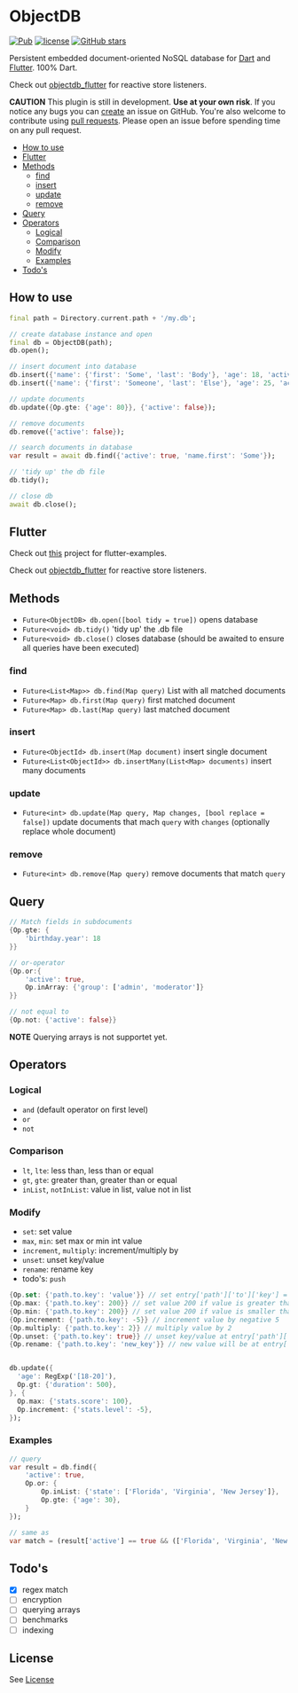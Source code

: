 # ObjectDB

[![Pub](https://img.shields.io/pub/v/objectdb.svg)](https://pub.dartlang.org/packages/objectdb)
[![license](https://img.shields.io/github/license/netz-chat/objectdb.svg)](https://github.com/netz-chat/objectdb/blob/master/LICENSE)
[![GitHub stars](https://img.shields.io/github/stars/netz-chat/objectdb.svg?label=Stars)](https://github.com/netz-chat/objectdb/stargazers)


Persistent embedded document-oriented NoSQL database for [Dart](https://www.dartlang.org/) and [Flutter](https://flutter.io/). 100% Dart.

Check out [objectdb_flutter](https://github.com/netz-chat/objectdb_flutter) for reactive store listeners.

**CAUTION** This plugin is still in development. **Use at your own risk**. If you notice any bugs you can [create](https://github.com/netz-chat/objectdb/issues/new 'Create issue') an issue on GitHub. You're also welcome to contribute using [pull requests](https://github.com/netz-chat/objectdb/compare 'Pull request'). Please open an issue before spending time on any pull request.


- [How to use](#how-to-use)
- [Flutter](#flutter)
- [Methods](#methods)
    - [find](#find)
    - [insert](#insert)
    - [update](#update)
    - [remove](#remove)
- [Query](#query)
- [Operators](#operators)
    - [Logical](#logical)
    - [Comparison](#comparison)
    - [Modify](#modify)
    - [Examples](#examples)
- [Todo's](#todos)



## How to use
```dart
final path = Directory.current.path + '/my.db';

// create database instance and open
final db = ObjectDB(path);
db.open();

// insert document into database
db.insert({'name': {'first': 'Some', 'last': 'Body'}, 'age': 18, 'active': true);
db.insert({'name': {'first': 'Someone', 'last': 'Else'}, 'age': 25, 'active': false);

// update documents
db.update({Op.gte: {'age': 80}}, {'active': false});

// remove documents
db.remove({'active': false});

// search documents in database
var result = await db.find({'active': true, 'name.first': 'Some'});

// 'tidy up' the db file
db.tidy();

// close db
await db.close();
```

## Flutter
Check out [this](https://github.com/netz-chat/flutter_examples/tree/master/objectdb) project for flutter-examples.

Check out [objectdb_flutter](https://github.com/netz-chat/objectdb_flutter) for reactive store listeners.

## Methods
- `Future<ObjectDB> db.open([bool tidy = true])` opens database
- `Future<void> db.tidy()` 'tidy up' the .db file
- `Future<void> db.close()` closes database (should be awaited to ensure all queries have been executed)

### find
- `Future<List<Map>> db.find(Map query)` List with all matched documents
- `Future<Map> db.first(Map query)` first matched document
- `Future<Map> db.last(Map query)` last matched document

### insert
- `Future<ObjectId> db.insert(Map document)` insert single document
- `Future<List<ObjectId>> db.insertMany(List<Map> documents)` insert many documents

### update
- `Future<int> db.update(Map query, Map changes, [bool replace = false])` update documents that mach `query` with `changes` (optionally replace whole document)

### remove
- `Future<int> db.remove(Map query)` remove documents that match `query`

## Query
```dart
// Match fields in subdocuments
{Op.gte: {
    'birthday.year': 18
}}

// or-operator
{Op.or:{
    'active': true,
    Op.inArray: {'group': ['admin', 'moderator']}
}}

// not equal to
{Op.not: {'active': false}}
```
**NOTE** Querying arrays is not supportet yet.

## Operators
### Logical
- `and` (default operator on first level)
- `or`
- `not`

### Comparison
- `lt`, `lte`: less than, less than or equal
- `gt`, `gte`: greater than, greater than or equal
- `inList`, `notInList`: value in list, value not in list


### Modify
- `set`: set value
- `max`, `min`: set max or min int value
- `increment`, `multiply`: increment/multiply by
- `unset`: unset key/value
- `rename`: rename key
- todo's: `push`

```dart
{Op.set: {'path.to.key': 'value'}} // set entry['path']['to']['key'] = 'value' (path will be created if not exists)
{Op.max: {'path.to.key': 200}} // set value 200 if value is greater than 200
{Op.min: {'path.to.key': 200}} // set value 200 if value is smaller than 200
{Op.increment: {'path.to.key': -5}} // increment value by negative 5
{Op.multiply: {'path.to.key': 2}} // multiply value by 2
{Op.unset: {'path.to.key': true}} // unset key/value at entry['path']['to']['key'] if exists
{Op.rename: {'path.to.key': 'new_key'}} // new value will be at entry['path']['to']['new_key']


db.update({
  'age': RegExp('[18-20]'),
  Op.gt: {'duration': 500},
}, {
  Op.max: {'stats.score': 100},
  Op.increment: {'stats.level': -5},
});
```

### Examples
```dart
// query
var result = db.find({
    'active': true,
    Op.or: {
        Op.inList: {'state': ['Florida', 'Virginia', 'New Jersey']},
        Op.gte: {'age': 30},
    }
});

// same as
var match = (result['active'] == true && (['Florida', 'Virginia', 'New Jersey'].contains(result['state']) || result['age'] >= 30));
```

## Todo's
- [x] regex match
- [ ] encryption
- [ ] querying arrays
- [ ] benchmarks
- [ ] indexing

## License
See [License](https://github.com/netz-chat/objectdb/blob/master/LICENSE)